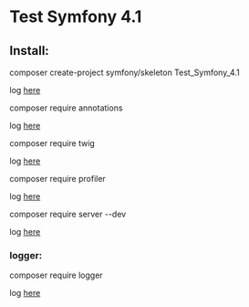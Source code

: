 <h1>Test Symfony 4.1</h1>

<h2>Install:</h2>

composer create-project symfony/skeleton Test_Symfony_4.1

log <a href="/docs/skeleton.md">here</a>

composer require annotations

log <a href="/docs/annotations.md">here</a>

composer require twig

log <a href="/docs/twig.md">here</a>

composer require profiler

log <a href="/docs/profiler.md">here</a>


composer require server --dev

log <a href="/docs/server.md">here</a>

<h3>logger:</h3>

composer require logger

log <a href="/docs/logger.md">here</a>